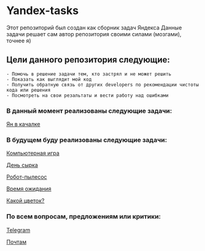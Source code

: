 # Yandex-tasks

Этот репозиторий был создан как сборник задач Яндекса
Данные задачи решает сам автор репозитория своими силами (мозгами), точнее я) 

## Цели данного репозитория следующие:
    - Помочь в решение задачи тем, кто застрял и не может решить  
    - Показать как выглядит мой код 
    - Получить обратную связь от других developers по рекомендации чистоты кода или решения 
    - Посмотреть на свои резальтаты и вести работу над ошибками


### В данный момент реализованы следующие задачи: 
[Ян в качалке](https://github.com/INVESTOR-IT/Yandex-tasks/tree/main/Ян%20в%20качалке)

### В будущем буду реализованы следующие задачи: 
[Компьютерная игра](https://github.com/INVESTOR-IT/Yandex-tasks)

[День сырка](https://github.com/INVESTOR-IT/Yandex-tasks)

[Робот-пылесос](https://github.com/INVESTOR-IT/Yandex-tasks)

[Время ожидания](https://github.com/INVESTOR-IT/Yandex-tasks)

[Какой цветок?](https://github.com/INVESTOR-IT/Yandex-tasks)


### По всем вопросам, предложениям или критики:
[Telegram](https://t.me/IINVESTOR_IT)

[Почтам](modek@mail.ru)
